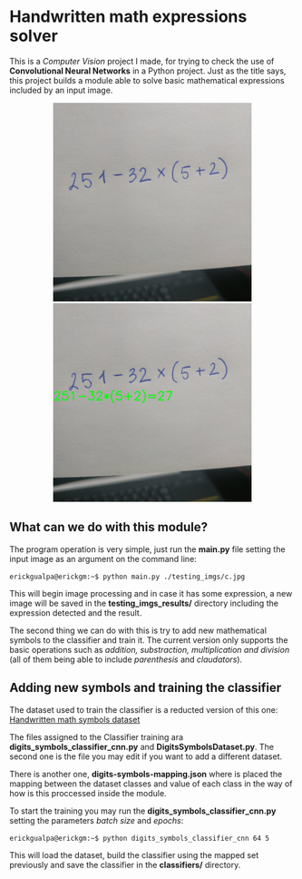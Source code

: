 # Handwritten math expressions solver
This is a *Computer Vision* project I made, for trying to check the use of **Convolutional Neural Networks** in a Python project.
Just as the title says, this project builds a module able to solve basic mathematical expressions included by an input image. 

<p align="center">
  <img src="testing_imgs/h.jpg" height="350">
  <img src="testing_imgs_results/7_result.jpg" height="350">
</p>

## What can we do with this module?
The program operation is very simple, just run the **main.py** file setting the input image as an argument on the command line:

```console
erickgualpa@erickgm:~$ python main.py ./testing_imgs/c.jpg
```

This will begin image processing and in case it has some expression, a new image will be saved in the 
**testing_imgs_results/** directory including the expression detected and the result. 

The second thing we can do with this is try to add new mathematical symbols to the classifier and train it. The current version only
supports the basic operations such as *addition, substraction, multiplication and division* (all of them being able to include 
*parenthesis* and *claudators*).

## Adding new symbols and training the classifier
The dataset used to train the classifier is a reducted version of this one: [Handwritten math symbols dataset](https://www.kaggle.com/xainano/handwrittenmathsymbols/data)

The files assigned to the Classifier training ara **digits_symbols_classifier_cnn.py** and **DigitsSymbolsDataset.py**. The second one is the file you may edit if you want to add a different dataset. 

There is another one, **digits-symbols-mapping.json** where is placed the mapping between the dataset classes
and value of each class in the way of how is this proccessed inside the module. 

To start the training you may run the **digits_symbols_classifier_cnn.py** setting the parameters *batch size* and *epochs*:

```console
erickgualpa@erickgm:~$ python digits_symbols_classifier_cnn 64 5
```

This will load the dataset, build the classifier using the mapped set previously and save the classifier in the **classifiers/** directory.
